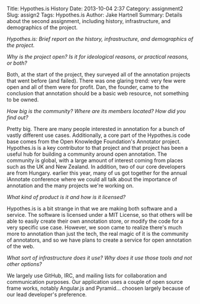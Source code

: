 Title: Hypothes.is History
Date: 2013-10-04 2:37
Category: assignment2
Slug: assign2
Tags: Hypothes.is 
Author: Jake Hartnell
Summary: Details about the second assignment, including history, infrastructure, and demographics of the project.

*Hypothes.is: Brief report on the history, infrastructure, and demographics of the project.*


*Why is the project open? Is it for ideological reasons, or practical reasons, or both?*
 
Both, at the start of the project, they surveyed all of the annotation projects that went before (and failed). There was one glaring trend: very few were open and all of them were for profit. Dan, the founder, came to the conclusion that annotation should be a basic web resource, not something to be owned.


*How big is the community? Where are its members located? How did you find out?*

Pretty big. There are many people interested in annotation for a bunch of vastly different use cases. Additionally, a core part of the Hypothes.is code base comes from the Open Knowledge Foundation's Annotator project. Hypothes.is is a key contributor to that project and that project has been a useful hub for building a community around open annotation. The community is global, with a large amount of interest coming from places such as the UK and New Zealand. In addition, two of our core developers are from Hungary. earlier this year, many of us got together for the annual iAnnotate conference where we could all talk about the importance of annotation and the many projects we're working on. 


*What kind of product is it and how is it licensed?*

Hypothes.is is a bit strange in that we are making both software and a service. The software is licensed under a MIT License, so that others will be able to easily create their own annotation store, or modify the code for a very specific use case. However, we soon came to realize there's much more to annotation than just the tech, the real magic of it is the community of annotators, and so we have plans to create a service for open annotation of the web. 


*What sort of infrastructure does it use? Why does it use those tools and not other options?*

We largely use GitHub, IRC, and mailing lists for collaboration and communication purposes. Our application uses a couple of open source frame works, notably Angular.js and Pyramid... choosen largely because of our lead developer's preference. 


